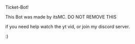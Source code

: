 Ticket-Bot!  





This Bot was made by itsMC.
DO NOT REMOVE THIS




if you need help watch the yt vid, or join my discord server.



:)
